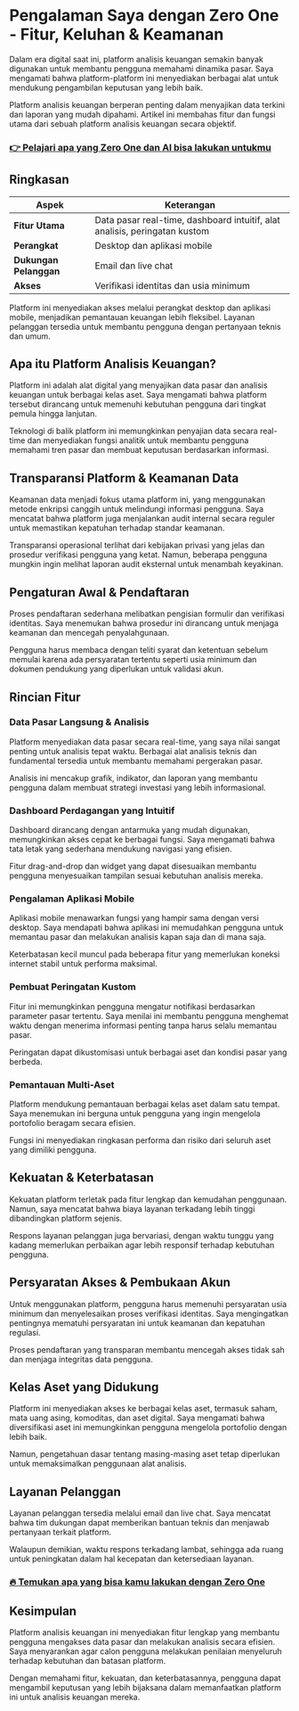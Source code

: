 # Pengalaman Saya dengan Zero One - Fitur, Keluhan & Keamanan
 

Dalam era digital saat ini, platform analisis keuangan semakin banyak digunakan untuk membantu pengguna memahami dinamika pasar. Saya mengamati bahwa platform-platform ini menyediakan berbagai alat untuk mendukung pengambilan keputusan yang lebih baik.

Platform analisis keuangan berperan penting dalam menyajikan data terkini dan laporan yang mudah dipahami. Artikel ini membahas fitur dan fungsi utama dari sebuah platform analisis keuangan secara objektif.

### [👉 Pelajari apa yang Zero One dan AI bisa lakukan untukmu](https://tinyurl.com/2aq8m4y8)
## Ringkasan

| Aspek                  | Keterangan                                     |
|------------------------|------------------------------------------------|
| **Fitur Utama**        | Data pasar real-time, dashboard intuitif, alat analisis, peringatan kustom |
| **Perangkat**          | Desktop dan aplikasi mobile                    |
| **Dukungan Pelanggan** | Email dan live chat                            |
| **Akses**              | Verifikasi identitas dan usia minimum          |

Platform ini menyediakan akses melalui perangkat desktop dan aplikasi mobile, menjadikan pemantauan keuangan lebih fleksibel. Layanan pelanggan tersedia untuk membantu pengguna dengan pertanyaan teknis dan umum.

## Apa itu Platform Analisis Keuangan?

Platform ini adalah alat digital yang menyajikan data pasar dan analisis keuangan untuk berbagai kelas aset. Saya mengamati bahwa platform tersebut dirancang untuk memenuhi kebutuhan pengguna dari tingkat pemula hingga lanjutan.

Teknologi di balik platform ini memungkinkan penyajian data secara real-time dan menyediakan fungsi analitik untuk membantu pengguna memahami tren pasar dan membuat keputusan berdasarkan informasi.

## Transparansi Platform & Keamanan Data

Keamanan data menjadi fokus utama platform ini, yang menggunakan metode enkripsi canggih untuk melindungi informasi pengguna. Saya mencatat bahwa platform juga menjalankan audit internal secara reguler untuk memastikan kepatuhan terhadap standar keamanan.

Transparansi operasional terlihat dari kebijakan privasi yang jelas dan prosedur verifikasi pengguna yang ketat. Namun, beberapa pengguna mungkin ingin melihat laporan audit eksternal untuk menambah keyakinan.

## Pengaturan Awal & Pendaftaran

Proses pendaftaran sederhana melibatkan pengisian formulir dan verifikasi identitas. Saya menemukan bahwa prosedur ini dirancang untuk menjaga keamanan dan mencegah penyalahgunaan.

Pengguna harus membaca dengan teliti syarat dan ketentuan sebelum memulai karena ada persyaratan tertentu seperti usia minimum dan dokumen pendukung yang diperlukan untuk validasi akun.

## Rincian Fitur

### Data Pasar Langsung & Analisis

Platform menyediakan data pasar secara real-time, yang saya nilai sangat penting untuk analisis tepat waktu. Berbagai alat analisis teknis dan fundamental tersedia untuk membantu memahami pergerakan pasar.

Analisis ini mencakup grafik, indikator, dan laporan yang membantu pengguna dalam membuat strategi investasi yang lebih informasional.

### Dashboard Perdagangan yang Intuitif

Dashboard dirancang dengan antarmuka yang mudah digunakan, memungkinkan akses cepat ke berbagai fungsi. Saya mengamati bahwa tata letak yang sederhana mendukung navigasi yang efisien.

Fitur drag-and-drop dan widget yang dapat disesuaikan membantu pengguna menyesuaikan tampilan sesuai kebutuhan analisis mereka.

### Pengalaman Aplikasi Mobile

Aplikasi mobile menawarkan fungsi yang hampir sama dengan versi desktop. Saya mendapati bahwa aplikasi ini memudahkan pengguna untuk memantau pasar dan melakukan analisis kapan saja dan di mana saja.

Keterbatasan kecil muncul pada beberapa fitur yang memerlukan koneksi internet stabil untuk performa maksimal.

### Pembuat Peringatan Kustom

Fitur ini memungkinkan pengguna mengatur notifikasi berdasarkan parameter pasar tertentu. Saya menilai ini membantu pengguna menghemat waktu dengan menerima informasi penting tanpa harus selalu memantau pasar.

Peringatan dapat dikustomisasi untuk berbagai aset dan kondisi pasar yang berbeda.

### Pemantauan Multi-Aset

Platform mendukung pemantauan berbagai kelas aset dalam satu tempat. Saya menemukan ini berguna untuk pengguna yang ingin mengelola portofolio beragam secara efisien.

Fungsi ini menyediakan ringkasan performa dan risiko dari seluruh aset yang dimiliki pengguna.

## Kekuatan & Keterbatasan

Kekuatan platform terletak pada fitur lengkap dan kemudahan penggunaan. Namun, saya mencatat bahwa biaya layanan terkadang lebih tinggi dibandingkan platform sejenis.

Respons layanan pelanggan juga bervariasi, dengan waktu tunggu yang kadang memerlukan perbaikan agar lebih responsif terhadap kebutuhan pengguna.

## Persyaratan Akses & Pembukaan Akun

Untuk menggunakan platform, pengguna harus memenuhi persyaratan usia minimum dan menyelesaikan proses verifikasi identitas. Saya mengingatkan pentingnya mematuhi persyaratan ini untuk keamanan dan kepatuhan regulasi.

Proses pendaftaran yang transparan membantu mencegah akses tidak sah dan menjaga integritas data pengguna.

## Kelas Aset yang Didukung

Platform ini menyediakan akses ke berbagai kelas aset, termasuk saham, mata uang asing, komoditas, dan aset digital. Saya mengamati bahwa diversifikasi aset ini memungkinkan pengguna mengelola portofolio dengan lebih baik.

Namun, pengetahuan dasar tentang masing-masing aset tetap diperlukan untuk memaksimalkan penggunaan alat analisis.

## Layanan Pelanggan

Layanan pelanggan tersedia melalui email dan live chat. Saya mencatat bahwa tim dukungan dapat memberikan bantuan teknis dan menjawab pertanyaan terkait platform.

Walaupun demikian, waktu respons terkadang lambat, sehingga ada ruang untuk peningkatan dalam hal kecepatan dan ketersediaan layanan.

### [🔥 Temukan apa yang bisa kamu lakukan dengan Zero One](https://tinyurl.com/2aq8m4y8)
## Kesimpulan

Platform analisis keuangan ini menyediakan fitur lengkap yang membantu pengguna mengakses data pasar dan melakukan analisis secara efisien. Saya menyarankan agar calon pengguna melakukan penilaian menyeluruh terhadap kebutuhan dan batasan platform.

Dengan memahami fitur, kekuatan, dan keterbatasannya, pengguna dapat mengambil keputusan yang lebih bijaksana dalam memanfaatkan platform ini untuk analisis keuangan mereka.